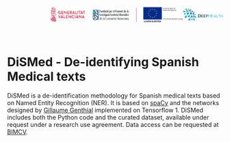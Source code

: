 <div class="clearfix" style="padding: 0px; padding-left: 100px; display: flex; flex-wrap: nowrap; justify-content: space-evenly; align-items:center">
<a href="http://bimcv.cipf.es/"><img src="https://github.com/BIMCV-CSUSP/DiSMed/blob/master/images/logoinst.png?raw=true"</a><a href="http://ceib.san.gva.es"></a><a href="https://deephealth-project.eu/"><img src="https://github.com/BIMCV-CSUSP/DiSMed/blob/master/images/DEEPHEALTH.png" width="200px" class="center-block" style=" display: inline-block;"></a></div>
<br></br>

# DiSMed - De-identifying Spanish Medical texts

DiSMed is a de-identification methodology for Spanish medical texts based on Named Entity Recognition (NER). It is based on  <a href="https://spacy.io/">spaCy</a> and the networks designed by <a href="https://github.com/guillaumegenthial/tf_ner">Gillaume Genthial</a> implemented on Tensorflow 1. DiSMed includes both the Python code and the curated dataset, available under request under a research use agreement.
Data access can be requested at  <a href="http://bimcv.cipf.es/">BIMCV</a>.